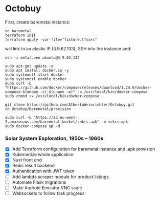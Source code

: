 # Octobuy

First, create baremetal instance:

    cd baremetal
    terraform init
    terraform apply -var-file="fixture.tfvars"


will link to an elastic IP (3.9.62.133), SSH into the instance and:

    ssh -i metal.pem ubuntu@3.9.62.133

    sudo apt-get update -y
    sudo apt install docker.io -y
    sudo systemctl start docker
    sudo systemctl enable docker
    sudo curl -L "https://github.com/docker/compose/releases/download/1.24.0/docker-compose-$(uname -s)-$(uname -m)" -o /usr/local/bin/docker-compose
    sudo chmod +x /usr/local/bin/docker-compose

    git clone https://github.com/AlbertoWeinrichter/Octobuy.git
    cd Octobuy/baremetal/provision

    sudo curl -L "https://s3.eu-west-2.amazonaws.com/baremetal.bucket/snkrs.apk" -o snkrs.apk
    sudo docker-compose up -d



### Solar System Exploration, 1950s – 1960s

- [x] Add Terraform configuration for baremetal instance and .apk provision
- [x] Kubernetize whole application
- [x] Nuxt front end
- [x] Redis result backend
- [x] Authentication with JWT token
- [ ] Add lambda scraper module for product listings
- [ ] Automate Flask migrations
- [ ] Make Android Emulator VNC scale
- [ ] Websockets to follow task progress
